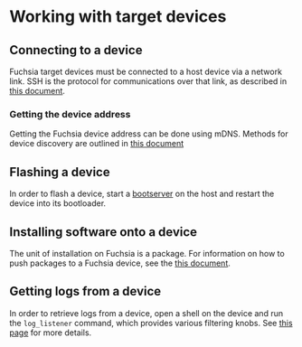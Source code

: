 # Working with target devices

## Connecting to a device

Fuchsia target devices must be connected to a host device via a network link.
SSH is the protocol for communications over that link, as described in
[this document](ssh.md).

### Getting the device address

Getting the Fuchsia device address can be done using mDNS. Methods for device
discovery are outlined in [this document](device_discovery.md)

## Flashing a device

In order to flash a device, start a [bootserver](bootserver.md) on the host and
restart the device into its bootloader.

## Installing software onto a device

The unit of installation on Fuchsia is a package.
For information on how to push packages to a Fuchsia device, see the
[this document](packages.md).

## Getting logs from a device

In order to retrieve logs from a device, open a shell on the device and run the
`log_listener` command, which provides various filtering knobs. See
[this page](logging.md) for more details.
